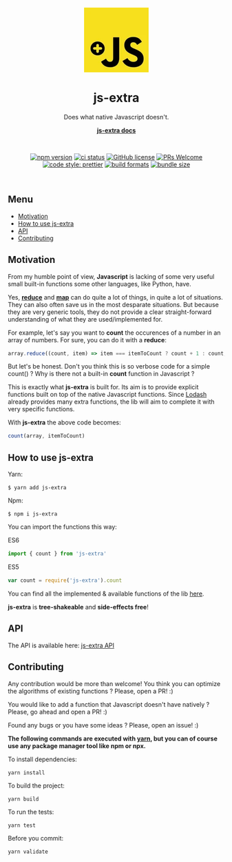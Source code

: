 <div align="center">

<p align="center">
  <a href="https://js-extra.netlify.app" rel="noopener" target="_blank"><img width="150" src="docs/img/js-extra.webp" alt="Js-extra logo"></a></p>
</p>

<h1>js-extra</h1>

<p>Does what native Javascript doesn't.</p>

**[js-extra docs](https://js-extra.netlify.app/)**

<br/>

[![npm version](https://img.shields.io/npm/v/js-extra.svg?style=flat)](https://www.npmjs.com/package/js-extra)
[![ci status](https://travis-ci.org/alexandre-lelain/js-extra.svg?branch=master)](https://travis-ci.org/alexandre-lelain/js-extra)
[![GitHub license](https://img.shields.io/badge/license-MIT-blue.svg)](https://github.com/alexandre-lelain/js-extra/blob/master/LICENSE)
[![PRs Welcome](https://img.shields.io/badge/PRs-welcome-brightgreen.svg)](https://github.com/alexandre-lelain/js-extra/pulls)
[![code style: prettier](https://img.shields.io/badge/code_style-prettier-ff69b4.svg?style=flat-square)](https://github.com/prettier/prettier)
[![build formats](https://img.shields.io/badge/module%20formats-cjs%2C%20esm-green.svg)](https://github.com/alexandre-lelain/js-extra)
[![bundle size](https://badgen.net/bundlephobia/min/js-extra@latest)](https://bundlephobia.com/result?p=js-extra@latest)

<br/>

</div>

## Menu

- [Motivation](#motivation)
- [How to use js-extra](#how-to-use-js-extra)
- [API](#api)
- [Contributing](#contributing)

## Motivation

From my humble point of view, **Javascript** is lacking of some very useful small built-in functions some other languages, like Python, have.

Yes, [**reduce**](https://developer.mozilla.org/fr/docs/Web/JavaScript/Reference/Objets_globaux/Array/reduce) and [**map**](https://developer.mozilla.org/fr/docs/Web/JavaScript/Reference/Objets_globaux/Array/map) can do quite a lot of things, in quite a lot of situations. They can also often save us in the most desparate situations. But because they are very generic tools, they do not provide a clear straight-forward understanding of what they are used/implemented for.

For example, let's say you want to **count** the occurences of a number in an array of numbers. For sure, you can do it with a **reduce**:

```js
array.reduce((count, item) => item === itemToCount ? count + 1 : count, 0)
```

But let's be honest. Don't you think this is so verbose code for a simple count() ?
Why is there not a built-in **count** function in Javascript ?

This is exactly what **js-extra** is built for. Its aim is to provide explicit functions
built on top of the native Javascript functions. Since [Lodash](https://lodash.com/)
already provides many extra functions, the lib will aim to complete it with very
specific functions.

With **js-extra** the above code becomes:

```js
count(array, itemToCount)
```

## How to use js-extra

Yarn:
```shell
$ yarn add js-extra
```

Npm:
```shell
$ npm i js-extra
```

You can import the functions this way:

ES6
```js
import { count } from 'js-extra'
```

ES5
```js
var count = require('js-extra').count
```

You can find all the implemented & available functions of the lib [here](https://js-extra.netlify.com/#/api).

**js-extra** is **tree-shakeable** and **side-effects free**!

## API

The API is available here: [js-extra API](https://js-extra.netlify.com/#/api)

## Contributing

Any contribution would be more than welcome! You think you can optimize the
algorithms of existing functions ? Please, open a PR! :)

You would like to add a function that Javascript doesn't have natively ? Please,
go ahead and open a PR! :)

Found any bugs or you have some ideas ? Please, open an issue! :)

**The following commands are executed with [yarn](https://yarnpkg.com/lang/en/), but you can of course use any package manager tool like npm or npx.**

To install dependencies:

```shell
yarn install
```

To build the project:
```shell
yarn build
```

To run the tests:
```shell
yarn test
```

Before you commit:
```shell
yarn validate
```

